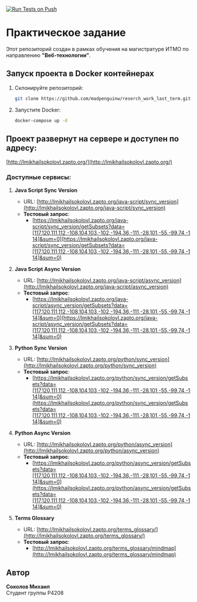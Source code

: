 [![Run Tests on Push](https://github.com/madpenguinw/reserch_work_third_term/actions/workflows/main.yml/badge.svg)](https://github.com/madpenguinw/reserch_work_third_term/actions/workflows/main.yml)

# Практическое задание

Этот репозиторий создан в рамках обучения на магистратуре ИТМО по направлению **"Веб-технологии"**.

## Запуск проекта в Docker контейнерах

1. Склонируйте репозиторий:
    ```bash
    git clone https://github.com/madpenguinw/reserch_work_last_term.git
    ```

2. Запустите Docker:
    ```bash
    docker-compose up -d
    ```

## Проект развернут на сервере и доступен по адресу:

[http://lmikhailsokolovl.zapto.org/](http://lmikhailsokolovl.zapto.org/)

### Доступные сервисы:

1. **Java Script Sync Version**
    - URL: [http://lmikhailsokolovl.zapto.org/java-script/sync_version](http://lmikhailsokolovl.zapto.org/java-script/sync_version)
    - **Тестовый запрос**:
        - [https://lmikhailsokolovl.zapto.org/java-script/sync_version/getSubsets?data=[117,120,111,112,-108,104,103,-102,-194,36,-111,-28,101,-55,-99,74,-114]&sum=0](https://lmikhailsokolovl.zapto.org/java-script/sync_version/getSubsets?data=[117,120,111,112,-108,104,103,-102,-194,36,-111,-28,101,-55,-99,74,-114]&sum=0)

2. **Java Script Async Version**
    - URL: [http://lmikhailsokolovl.zapto.org/java-script/async_version](http://lmikhailsokolovl.zapto.org/java-script/async_version)
    - **Тестовый запрос**:
        - [https://lmikhailsokolovl.zapto.org/java-script/async_version/getSubsets?data=[117,120,111,112,-108,104,103,-102,-194,36,-111,-28,101,-55,-99,74,-114]&sum=0](https://lmikhailsokolovl.zapto.org/java-script/async_version/getSubsets?data=[117,120,111,112,-108,104,103,-102,-194,36,-111,-28,101,-55,-99,74,-114]&sum=0)

3. **Python Sync Version**
    - URL: [http://lmikhailsokolovl.zapto.org/python/sync_version](http://lmikhailsokolovl.zapto.org/python/sync_version)
    - **Тестовый запрос**:
        - [https://lmikhailsokolovl.zapto.org/python/sync_version/getSubsets?data=[117,120,111,112,-108,104,103,-102,-194,36,-111,-28,101,-55,-99,74,-114]&sum=0](https://lmikhailsokolovl.zapto.org/python/sync_version/getSubsets?data=[117,120,111,112,-108,104,103,-102,-194,36,-111,-28,101,-55,-99,74,-114]&sum=0)

4. **Python Async Version**
    - URL: [http://lmikhailsokolovl.zapto.org/python/async_version](http://lmikhailsokolovl.zapto.org/python/async_version)
    - **Тестовый запрос**:
        - [https://lmikhailsokolovl.zapto.org/python/async_version/getSubsets?data=[117,120,111,112,-108,104,103,-102,-194,36,-111,-28,101,-55,-99,74,-114]&sum=0](https://lmikhailsokolovl.zapto.org/python/async_version/getSubsets?data=[117,120,111,112,-108,104,103,-102,-194,36,-111,-28,101,-55,-99,74,-114]&sum=0)

5. **Terms Glossary**
    - URL: [http://lmikhailsokolovl.zapto.org/terms_glossary/](http://lmikhailsokolovl.zapto.org/terms_glossary/)
    - **Тестовый запрос**:
        - [http://lmikhailsokolovl.zapto.org/terms_glossary/mindmap](http://lmikhailsokolovl.zapto.org/terms_glossary/mindmap)

## Автор

**Соколов Михаил**  
Студент группы P4208
